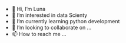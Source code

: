 - 👋 Hi, I’m Luna
- 👀 I’m interested in data Scienty
- 🌱 I’m currently learning python development
- 💞️ I’m looking to collaborate on ...
- 📫 How to reach me ...

<!---
ISOQUALITY/ISOQUALITY is a ✨ special ✨ repository because its `README.md` (this file) appears on your GitHub profile.
You can click the Preview link to take a look at your changes.
--->
